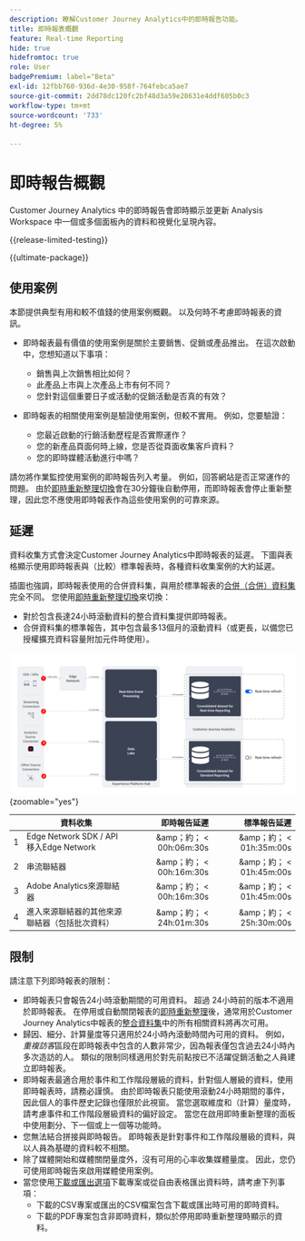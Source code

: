 ```yaml
---
description: 瞭解Customer Journey Analytics中的即時報告功能。
title: 即時報表概觀
feature: Real-time Reporting
hide: true
hidefromtoc: true
role: User
badgePremium: label="Beta"
exl-id: 12fbb760-936d-4e30-958f-764febca5ae7
source-git-commit: 2dd78dc120fc2bf48d3a59e28631e4ddf605b0c3
workflow-type: tm+mt
source-wordcount: '733'
ht-degree: 5%

---
```


# 即時報告概觀

Customer Journey Analytics 中的即時報告會即時顯示並更新 Analysis Workspace 中一個或多個面板內的資料和視覺化呈現內容。

{{release-limited-testing}}

{{ultimate-package}}

## 使用案例

本節提供典型有用和較不值錢的使用案例概觀。 以及何時不考慮即時報表的資訊。

* 即時報表最有價值的使用案例是關於主要銷售、促銷或產品推出。
在這次啟動中，您想知道以下事項：

   * 銷售與上次銷售相比如何？
   * 此產品上市與上次產品上市有何不同？
   * 您針對這個重要日子或活動的促銷活動是否真的有效？

* 即時報表的相關使用案例是驗證使用案例，但較不實用。
例如，您要驗證：

   * 您最近啟動的行銷活動歷程是否實際運作？
   * 您的新產品頁面何時上線，您是否從頁面收集客戶資料？
   * 您的即時媒體活動進行中嗎？

請勿將作業監控使用案例的即時報告列入考量。 例如，回答網站是否正常運作的問題。 由於[即時重新整理切換](use-real-time.md)會在30分鐘後自動停用，而即時報表會停止重新整理，因此您不應使用即時報表作為這些使用案例的可靠來源。


## 延遲

資料收集方式會決定Customer Journey Analytics中即時報表的延遲。 下圖與表格顯示使用即時報表與（比較）標準報表時，各種資料收集案例的大約延遲。

插圖也強調，即時報表使用的合併資料集，與用於標準報表的[合併（合併）資料集](/help/connections/combined-dataset.md)完全不同。 您使用[即時重新整理切換](use-real-time.md)來切換：

* 對於包含長達24小時滾動資料的整合資料集提供即時報表。
* 合併資料集的標準報告，其中包含最多13個月的滾動資料（或更長，以備您已授權擴充資料容量附加元件時使用）。

![即時報告](assets/real-time-reporting-latencies.svg){zoomable="yes"}

| | 資料收集 | 即時報告延遲 | 標準報告延遲 |
|:---:|---|--:|--:|
| 1 | Edge Network SDK / API移入Edge Network | &amp;amp；約； &lt; 00h:06m:30s | &amp;amp；約； &lt; 01h:35m:00s |
| 2 | 串流聯結器 | &amp;amp；約； &lt; 00h:16m:30s | &amp;amp；約； &lt; 01h:45m:00s |
| 3 | Adobe Analytics來源聯結器 | &amp;amp；約； &lt; 00h:16m:30s | &amp;amp；約； &lt; 01h:45m:00s |
| 4 | 進入來源聯結器的其他來源聯結器（包括批次資料） | &amp;amp；約； &lt; 24h:01m:30s | &amp;amp；約； &lt; 25h:30m:00s |


## 限制

請注意下列即時報表的限制：

* 即時報表只會報告24小時滾動期間的可用資料。 超過   24小時前的版本不適用於即時報表。 在停用或自動關閉報表的[即時重新整理](use-real-time.md)後，通常用於Customer Journey Analytics中報表的[整合資料集](/help/connections/combined-dataset.md)中的所有相關資料將再次可用。
* 歸因、細分、計算量度等只適用於24小時內滾動時間內可用的資料。 例如，*重複訪客*&#x200B;區段在即時報表中包含的人數非常少，因為報表僅包含過去24小時內多次造訪的人。 類似的限制同樣適用於對先前點按已不活躍促銷活動之人員建立即時報表。
* 即時報表最適合用於事件和工作階段層級的資料，針對個人層級的資料，使用即時報表時，請務必謹慎。 由於即時報表只能使用滾動24小時期間的事件，因此個人的事件歷史記錄也僅限於此視窗。 當您選取維度和（計算）量度時，請考慮事件和工作階段層級資料的偏好設定。 當您在啟用即時重新整理的面板中使用劃分、下一個或上一個等功能時。
* 您無法結合拼接與即時報告。 即時報表是針對事件和工作階段層級的資料，與以人員為基礎的資料較不相關。
* 除了媒體開始和媒體關閉量度外，沒有可用的心率收集媒體量度。 因此，您仍可使用即時報告來啟用媒體使用案例。
* 當您使用[下載或匯出選項](/help/analysis-workspace/export/download-send.md)下載專案或從自由表格匯出資料時，請考慮下列事項：
   * 下載的CSV專案或匯出的CSV檔案包含下載或匯出時可用的即時資料。
   * 下載的PDF專案包含非即時資料，類似於停用即時重新整理時顯示的資料。

